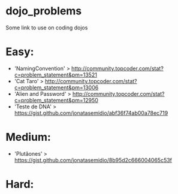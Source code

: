 # dojo_problems
Some link to use on coding dojos


Easy:
=====
* 'NamingConvention' > http://community.topcoder.com/stat?c=problem_statement&pm=13521
* 'Cat Taro' > http://community.topcoder.com/stat?c=problem_statement&pm=13006
* 'Alien and Password' > http://community.topcoder.com/stat?c=problem_statement&pm=12950
* 'Teste de DNA' > https://gist.github.com/jonatasemidio/abf36f74ab00a78ec719

Medium:
=======
* 'Plutãones' > https://gist.github.com/jonatasemidio/8b95d2c666004065c53f

Hard:
=====
